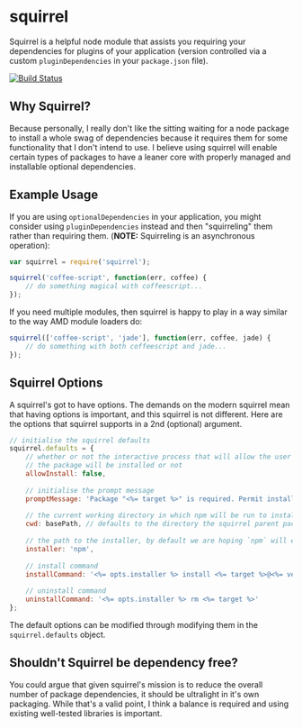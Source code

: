 # squirrel

Squirrel is a helpful node module that assists you requiring your dependencies for plugins of your application (version controlled via a custom `pluginDependencies` in your `package.json` file).

<a href="http://travis-ci.org/#!/DamonOehlman/squirrel"><img src="https://secure.travis-ci.org/DamonOehlman/squirrel.png" alt="Build Status"></a>

## Why Squirrel?

Because personally, I really don't like the sitting waiting for a node package to install a whole swag of dependencies because it requires them for some functionality that I don't intend to use.  I believe using squirrel will enable certain types of packages to have a leaner core with properly managed and installable optional dependencies.

## Example Usage

If you are using `optionalDependencies` in your application, you might consider using `pluginDependencies` instead and then "squirreling" them rather than requiring them.  (__NOTE:__ Squirreling is an asynchronous operation):

```js
var squirrel = require('squirrel');

squirrel('coffee-script', function(err, coffee) {
    // do something magical with coffeescript...
});
```

If you need multiple modules, then squirrel is happy to play in a way similar to the way AMD module loaders do:

```js
squirrel(['coffee-script', 'jade'], function(err, coffee, jade) {
    // do something with both coffeescript and jade...
});
```

## Squirrel Options

A squirrel's got to have options.  The demands on the modern squirrel mean that having options is important, and this squirrel is not different.  Here are the options that squirrel supports in a 2nd (optional) argument.

```js
// initialise the squirrel defaults
squirrel.defaults = {
    // whether or not the interactive process that will allow the user to request 
    // the package will be installed or not
    allowInstall: false,
    
    // initialise the prompt message
    promptMessage: 'Package "<%= target %>" is required. Permit installation? ',
    
    // the current working directory in which npm will be run to install the package
    cwd: basePath, // defaults to the directory the squirrel parent package.json has been located in
    
    // the path to the installer, by default we are hoping `npm` will exist in the PATH
    installer: 'npm',
    
    // install command
    installCommand: '<%= opts.installer %> install <%= target %>@<%= version %>',
    
    // uninstall command
    uninstallCommand: '<%= opts.installer %> rm <%= target %>'
};
```

The default options can be modified through modifying them in the `squirrel.defaults` object.

## Shouldn't Squirrel be dependency free?

You could argue that given squirrel's mission is to reduce the overall number of package dependencies, it should be ultralight in it's own packaging.  While that's a valid point, I think a balance is required and using existing well-tested libraries is important.
